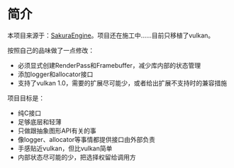 # 简介
本项目来源于：[SakuraEngine](https://github.com/SakuraEngine/SakuraEngine)。项目还在施工中……目前只移植了vulkan。

按照自己的品味做了一点修改：
* 必须显式创建RenderPass和Framebuffer，减少库内部的状态管理
* 添加logger和allocator接口
* 支持了vulkan 1.0，需要的扩展尽可能少，或者给出扩展不支持时的兼容措施

项目目标是：
* 纯C接口
* 足够底层和轻薄
* 只做跟抽象图形API有关的事
* 像logger、allocator等事情都提供接口由外部负责
* 手感贴近vulkan，但比vulkan简单
* 内部状态尽可能的少，把选择权留给调用方
